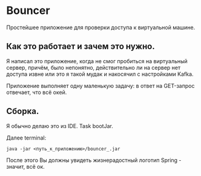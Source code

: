 # Bouncer
Простейшее приложение для проверки доступа к виртуальной машине.

## Как это работает и зачем это нужно.
Я написал это приложение, когда не смог пробиться на виртуальный сервер, причём, было непонятно, действительно ли на сервер нет доступа извне или это я такой мудак и накосячил с настройками Kafka.

Приложение выполняет одну маленькую задачу: в ответ на GET-запрос отвечает, что всё окей.

## Сборка.
Я обычно делаю это из IDE. Task bootJar.
    
Далее terminal: 

    java -jar <путь_к_приложению>/bouncer_.jar
    
После этого Вы должны увидеть жизнерадостный логотип Spring - значит, всё ок.
